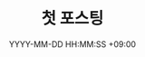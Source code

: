 ---
title: 첫 포스팅
date: YYYY-MM-DD HH:MM:SS +09:00
categories: [개발일지, 잡담]
tags:
  [
    블로그,
    테마적용,
    블로그만들기,
    .
    .
    .
  ]
---